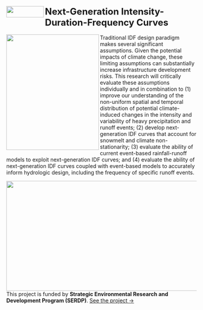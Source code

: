 <a href="https://www.serdp-estcp.org/" style="text-decoration:none"><img src="https://image.ibb.co/gC3CGT/SERDP1.png" class="image2"  width="99.35" height="30" border="0" align="left" style="border-style: none;"> </a> <font size="5"> <strong>Next-Generation Intensity-Duration-Frequency Curves</strong></font> 
<br />  <br /> 
<img src="https://image.ibb.co/jMv9wT/NG_IDF.png" class="image2" width="245.12" height="306.4" align="left" border="0" style="border-style: none;"> Traditional IDF design paradigm makes several significant assumptions. Given the potential impacts of climate change, these limiting assumptions can substantially increase infrastructure development risks. This research will critically evaluate these assumptions individually and in combination to (1) improve our understanding of the non-uniform spatial and temporal distribution of potential climate-induced changes in the intensity and variability of heavy precipitation and runoff events; (2) develop next-generation IDF curves that account for snowmelt and climate non-stationarity; (3) evaluate the ability of current event-based rainfall-runoff models to exploit next-generation IDF curves; and (4) evaluate the ability of next-generation IDF curves coupled with event-based models to accurately inform hydrologic design, including the frequency of specific runoff events.

<img src="https://image.ibb.co/mdUfMT/Picture1.png" class="image2" width="620" height="291.4" align="left" border="0" style="border-style: none;"> <br />
<br />  <br /> <br /> <br />  <br /> <br /> 
This project is funded by <strong>Strategic Environmental Research and Development Program (SERDP)</strong>. <a href="https://www.serdp-estcp.org/Program-Areas/Resource-Conservation-and-Resiliency/Natural-Resources/Cold-Regions-Ecology-and-Management/RC-2546">See the project &#8594;</a>

